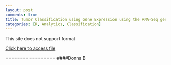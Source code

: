 ```yaml
---
layout: post
comments: true
title: Tumor Classification using Gene Expression using the RNA-Seq gene expression levels measured by Illumina – HiSeq Platform
categories: [R, Analytics, Classification]
---
```

This site does not support format

[Click here to access file](https://dunkindonna.github.io/Final%20Gene%20Expression%20.pdf)

=================
####Donna B